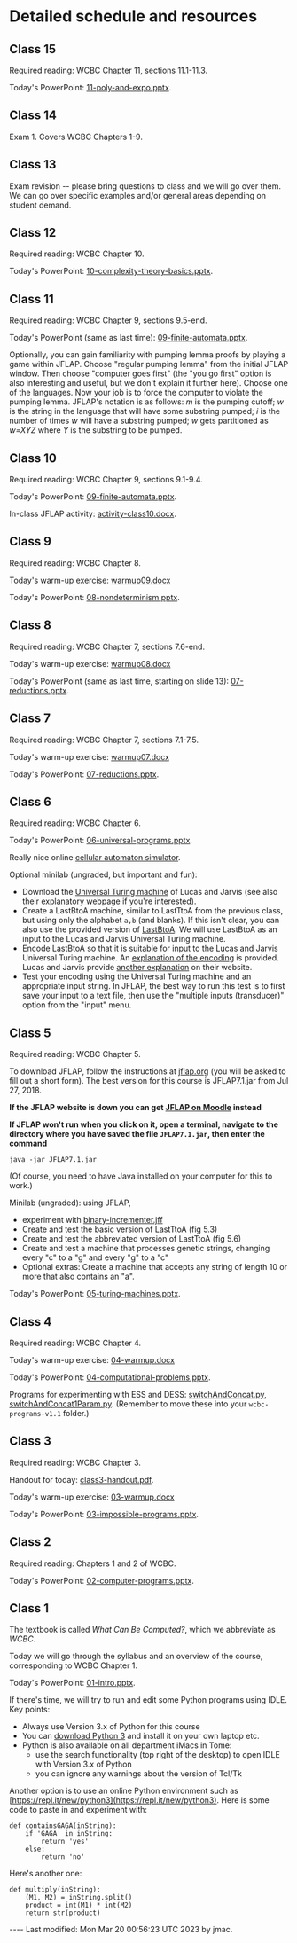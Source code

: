 # Detailed schedule and resources

<!-- ## Class 28 -->

<!-- Required reading: WCBC Ch18 -->

<!-- Today's PowerPoint: [18-conclusion.pptx](class28/18-conclusion.pptx). -->

<!-- Also today: exam review and independent homework on assignment J. -->

<!-- Whiteboard with review of logical systems: [logical-systems-review.png](class28/logical-systems-review.png). -->

<!-- ## Class 27 -->

<!-- Required reading: WCBC Ch17 -->

<!-- Today's PowerPoint: [17-karps-problems.pptx](class27/17-karps-problems.pptx). -->

<!-- ## Class 26 -->

<!-- Required reading: WCBC Ch16 -->

<!-- Today's PowerPoint: [16-godels-theorem.pptx](class26/16-godels-theorem.pptx). -->

<!-- ## Class 25 -->

<!-- Exam 2 -- covers chapters 10-14. -->

<!-- There is no in-classroom session today and no Zoom session. Please work on the exam during class time and submit questions to the Exams channel on Teams. -->

<!-- ## Class 24 -->

<!-- Exam review for chapters 10-14. No required reading. -->

<!-- ## Class 23 -->

<!-- Required reading: WCBC Chapter 15. -->

<!-- Today's PowerPoint: [15-original-turing-machine.pptx](class23/15-original-turing-machine.pptx). -->

<!-- ## Class 22 -->

<!-- Required reading: WCBC Chapter 14, sections 14.6-7. Please also read the excerpt from Lance Fortnow's book, _The Golden Ticket_ (available on Moodle). -->

<!-- Fortnow discussion questions: [fortnow-discussion-questions.docx](class22/fortnow-discussion-questions.docx). -->

<!-- Today's PowerPoint (same as last time): [14-np-completeness.pptx](class21/14-np-completeness.pptx). -->

<!-- ## Class 21 -->

<!-- Required reading: WCBC Chapter 14, sections 14.1-5. -->

<!-- Today's PowerPoint: [14-np-completeness.pptx](class21/14-np-completeness.pptx). -->

<!-- ## Class 20 -->

<!-- Required reading: WCBC Chapter 13, sections 13.5-end. -->

<!-- Today's PowerPoint (same as last time): [13-polyreductions.pptx](class19/13-polyreductions.pptx). -->

<!-- Clarification of what you are expected to understand: the details of the Tseytin transformation will not be tested in homework or exams. All other reductions in this chapter are examinable. -->

<!-- ## Class 19 -->

<!-- Required reading: WCBC Chapter 13, sections 13.1-4. -->

<!-- Today's PowerPoint: [13-polyreductions.pptx](class19/13-polyreductions.pptx). -->

<!-- Warmup for today: [warmup-class19.docx](class19/warmup-class19.docx). -->

<!-- ## Class 18 -->

<!-- Required reading: WCBC Chapter 12, sections 12.4-end. -->

<!-- Today's PowerPoint (same as last time): [12-polycheck-and-npoly.pptx](class17/12-polycheck-and-npoly.pptx). -->

<!-- Warmup for today: [warmup-class18.docx](class18/warmup-class18.docx). -->

<!-- Whiteboard for proof that PolyCheck is a subset of NPoly: [polycheck-in-npoly-whiteboard.png](class18/polycheck-in-npoly-whiteboard.png). -->

<!-- ## Class 17 -->

<!-- Required reading: WCBC Chapter 12, sections 12.1-12.3. -->

<!-- Warmup for today: [warmup-class17.xlsx](class17/warmup-class17.xlsx). -->

<!-- Today's PowerPoint: [12-polycheck-and-npoly.pptx](class17/12-polycheck-and-npoly.pptx). -->

<!-- ## Class 16 -->

<!-- Required reading: WCBC Chapter 11, sections 11.4-end. -->

<!-- Today's PowerPoint (same as last time): [11-poly-and-expo.pptx](class15/11-poly-and-expo.pptx). -->

<!-- Handout comparing the proof that the halting problem is undecidable with the proof that HaltsInExpTime cannot be solved in polynomial time: [Proof-that-HET-not-in-poly.pdf](class16/Proof-that-HET-not-in-poly.pdf). (optional enrichment) -->

<!-- Warmup for POLY vs EXPO: [warmup-for-poly-vs-expo.png](class15/warmup-for-poly-vs-expo.png). -->

## Class 15

Required reading: WCBC Chapter 11, sections 11.1-11.3.

Today's PowerPoint: [11-poly-and-expo.pptx](class15/11-poly-and-expo.pptx).

## Class 14

Exam 1. Covers WCBC Chapters 1-9.

## Class 13

Exam revision -- please bring questions to class and we will go over them. We can go over specific examples and/or general areas depending on student demand.

<!-- Whiteboard notes from class: [rices-theorem.png](class13/rices-theorem.png), [pumping-lemma-etc.png](class13/pumping-lemma-etc.png). -->

## Class 12

Required reading: WCBC Chapter 10.

Today's PowerPoint: [10-complexity-theory-basics.pptx](class12/10-complexity-theory-basics.pptx).

<!-- Whiteboard notes on big ideas in the course so far: [big-ideas.png](class12/big-ideas.png). -->

## Class 11

Required reading: WCBC Chapter 9, sections 9.5-end.

<!-- Please fill out the [GitHub username form](https://forms.office.com/Pages/ResponsePage.aspx?id=VbAyYrl2E0ybiLVirn22-2zFL4dI9oNMmoALudp-AK9UMEU0OThQMUNDOExXQUM5TkVENUxHUEpESS4u) if you haven't done so already. -->

Today's PowerPoint (same as last time): [09-finite-automata.pptx](class10/09-finite-automata.pptx).

Optionally, you can gain familiarity with pumping lemma proofs by playing a game within JFLAP. Choose "regular pumping lemma" from the initial JFLAP window. Then choose "computer goes first" (the "you go first" option is also interesting and useful, but we don't explain it further here). Choose one of the languages. Now your job is to force the computer to violate the pumping lemma. JFLAP's notation is as follows: _m_ is the pumping cutoff; _w_ is the string in the language that will have some substring pumped; _i_ is the number of times _w_ will have a substring pumped; _w_ gets partitioned as _w=XYZ_ where _Y_ is the substring to be pumped.

## Class 10

Required reading: WCBC Chapter 9, sections 9.1-9.4.

Today's PowerPoint: [09-finite-automata.pptx](class10/09-finite-automata.pptx).

In-class JFLAP activity: [activity-class10.docx](class10/activity-class10.docx).

## Class 9

Required reading: WCBC Chapter 8.

Today's warm-up exercise: [warmup09.docx](class09/warmup09.docx)

Today's PowerPoint: [08-nondeterminism.pptx](class09/08-nondeterminism.pptx).

## Class 8

Required reading: WCBC Chapter 7, sections 7.6-end.

Today's warm-up exercise: [warmup08.docx](class08/warmup08.docx)

Today's PowerPoint (same as last time, starting on slide 13): [07-reductions.pptx](class07/07-reductions.pptx).
 
## Class 7

Required reading: WCBC Chapter 7, sections 7.1-7.5.

Today's warm-up exercise: [warmup07.docx](class07/warmup07.docx)

Today's PowerPoint: [07-reductions.pptx](class07/07-reductions.pptx).


## Class 6

Required reading: WCBC Chapter 6.

Today's PowerPoint: [06-universal-programs.pptx](class06/06-universal-programs.pptx).

Really nice online [cellular automaton simulator](https://devinacker.github.io/celldemo/).

Optional minilab (ungraded, but important and fun):

*   Download the [Universal Turing machine](class06/tu.jff) of Lucas and Jarvis (see also their [explanatory webpage](http://www.itss.brockport.edu/~jlucas/jarvis/JFLAP/examples/e2/pg0.html) if you're interested).
*   Create a LastBtoA machine, similar to LastTtoA from the previous class, but using only the alphabet `a,b` (and blanks). If this isn't clear, you can also use the provided version of [LastBtoA](class06/LastBtoA.jff). We will use LastBtoA as an input to the Lucas and Jarvis Universal Turing machine.
*   Encode LastBtoA so that it is suitable for input to the Lucas and Jarvis Universal Turing machine. An [explanation of the encoding](class06/example-encoding-of-turing-machine.pdf) is provided. Lucas and Jarvis provide [another explanation](http://www.itss.brockport.edu/~jlucas/jarvis/JFLAP/examples/e2/pg1.html) on their website.
*   Test your encoding using the Universal Turing machine and an appropriate input string. In JFLAP, the best way to run this test is to first save your input to a text file, then use the "multiple inputs (transducer)" option from the "input" menu.



## Class 5

Required reading: WCBC Chapter 5.

To download JFLAP, follow the instructions at [jflap.org](http://jflap.org/getjflap.html) (you will be asked to fill out a short form). The best version for this course is JFLAP7.1.jar from Jul 27, 2018.

**If the JFLAP website is down you can get [JFLAP on Moodle](https://lms.dickinson.edu/mod/resource/view.php?id=1172511) instead**

**If JFLAP won't run when you click on it, open a terminal, navigate to the directory where you have saved the file `JFLAP7.1.jar`, then enter the command**
```
java -jar JFLAP7.1.jar
```
(Of course, you need to have Java installed on your computer for this to work.)

Minilab (ungraded): using JFLAP,

*   experiment with [binary-incrementer.jff](binary-incrementer.jff)
*   Create and test the basic version of LastTtoA (fig 5.3)
*   Create and test the abbreviated version of LastTtoA (fig 5.6)
*   Create and test a machine that processes genetic strings, changing every "c" to a "g" and every "g" to a "c"
*   Optional extras: Create a machine that accepts any string of length 10 or more that also contains an "a".

Today's PowerPoint: [05-turing-machines.pptx](class05/05-turing-machines.pptx).

## Class 4

Required reading: WCBC Chapter 4.

Today's warm-up exercise: [04-warmup.docx](class04/04-warmup.docx)

Today's PowerPoint: [04-computational-problems.pptx](class04/04-computational-problems.pptx).

Programs for experimenting with ESS and DESS: [switchAndConcat.py](class04/switchAndConcat.py), [switchAndConcat1Param.py](class04/switchAndConcat1Param.py). (Remember to move these into your `wcbc-programs-v1.1` folder.)

## Class 3

Required reading: WCBC Chapter 3.

Handout for today: [class3-handout.pdf](class03/class3-handout.pdf).

Today's warm-up exercise: [03-warmup.docx](class03/03-warmup.docx)

Today's PowerPoint: [03-impossible-programs.pptx](class03/03-impossible-programs.pptx).

## Class 2

Required reading: Chapters 1 and 2 of WCBC.

Today's PowerPoint: [02-computer-programs.pptx](class02/02-computer-programs.pptx).

## Class 1

The textbook is called *What Can Be Computed?*, which we abbreviate as
    *WCBC*.
      
Today we will go through the syllabus and an overview of the course,
corresponding to WCBC Chapter 1.

Today's PowerPoint: [01-intro.pptx](class01/01-intro.pptx).
  
If there's time, we will try to run and edit some Python programs
  using IDLE. Key points:

* Always use Version 3.x of Python for this course
* You can [download Python 3](https://www.python.org/downloads/) and
    install it on your own laptop etc.
* Python is also available on all department iMacs in Tome:
  - use the search functionality (top right of the desktop) to open
      IDLE with Version 3.x of Python
  - you can ignore any warnings about the version of Tcl/Tk

Another option is to use an online Python environment such
as [https://repl.it/new/python3](https://repl.it/new/python3). Here
  is some code to paste in and experiment with:
```	
def containsGAGA(inString): 
    if 'GAGA' in inString: 
        return 'yes' 
    else: 
        return 'no' 
```

Here's another one:
```
def multiply(inString): 
    (M1, M2) = inString.split()
    product = int(M1) * int(M2) 
    return str(product)
```

---- Last modified: Mon Mar 20 00:56:23 UTC 2023 by jmac.
